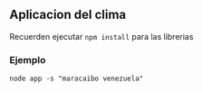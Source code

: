 ## Aplicacion del clima

Recuerden ejecutar ```npm install``` para las librerias

### Ejemplo
```
node app -s "maracaibo venezuela"